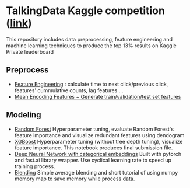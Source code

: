 # TalkingData Kaggle competition ([link](https://www.kaggle.com/c/talkingdata-adtracking-fraud-detection#description))

This repository includes data preprocessing, feature engineering and machine learning techniques to produce the top 13% results on Kaggle Private leaderboard

## Preprocess
- [Feature Engineering](https://github.com/anhquan0412/talkingdata_clickfraud/blob/master/new_fe.ipynb) : calculate time to next click/previous click, features' cummulative counts, lag features ... 
- [Mean Encoding Features + Generate train/validation/test set features](https://github.com/anhquan0412/talkingdata_clickfraud/blob/master/mean_encoding_and_val_merge.ipynb)

## Modeling
- [Random Forest](https://github.com/anhquan0412/talkingdata_clickfraud/blob/master/new_RF.ipynb) Hyperparameter tuning, evaluate Random Forest's feature importance and visualize redundant features using dendogram
- [XGBoost](https://github.com/anhquan0412/talkingdata_clickfraud/blob/master/xgboost.ipynb) Hyperparameter tuning (without tree depth tuning), visualize feature importance. This notebook produces final submission file.
- [Deep Neural Network with categorical embeddings](https://github.com/anhquan0412/talkingdata_clickfraud/blob/master/fastai.ipynb) Built with pytorch and fast.ai library wrapper. Use cyclical learning rate to speed up training process.
- [Blending](https://github.com/anhquan0412/talkingdata_clickfraud/blob/master/fastai.ipynb) Simple average blending and short tutorial of using numpy memory map to save memory while process data.

